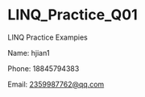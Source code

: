 # LINQ_Practice_Q01
LINQ Practice Exampies

Name: hjian1 

Phone: 18845794383

Email: 2359987762@qq.com
